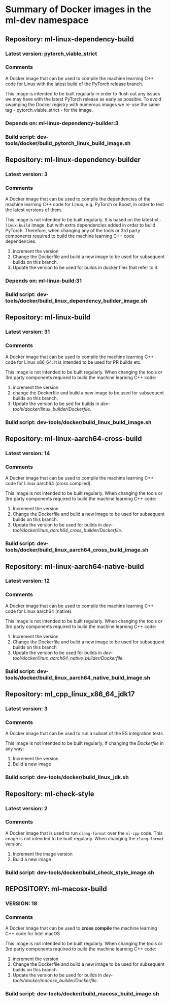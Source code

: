 # Summary of Docker images in the ml-dev namespace

## Repository: ml-linux-dependency-build

### Latest version: pytorch_viable_strict

### Comments
A Docker image that can be used to compile the machine learning
C++ code for Linux with the latest build of the PyTorch release branch.

This image is intended to be built regularly in order to flush out any
issues we may have with the latest PyTorch release as early as possible.
To avoid swamping the Docker registry with numerous images we re-use the
same tag - pytorch_viable_strict - for the image.

### Depends on: ml-linux-dependency-builder:3

### Build script: dev-tools/docker/build_pytorch_linux_build_image.sh


## Repository: ml-linux-dependency-builder

### Latest version: 3

### Comments
A Docker image that can be used to compile the dependencies of
the machine learning C++ code for Linux, e.g. PyTorch or Boost, in order
to test the latest versions of them.

This image is not intended to be built regularly. It is based on the latest
`ml-linux-build` image, but with extra dependencies added in order to build
PyTorch.  Therefore, when changing any of the tools or 3rd party components
required to build the machine learning C++ code dependencies:

1. Increment the version
2. Change the Dockerfile and build a new image to be used for subsequent builds on this branch.
3. Update the version to be used for builds in docker files that refer to it.

### Depends on: ml-linux-build:31

### Build script: dev-tools/docker/build_linux_dependency_builder_image.sh



## Repository: ml-linux-build

### Latest version: 31

### Comments
A Docker image that can be used to compile the machine learning
C++ code for Linux x86_64. It is intended to be used for PR builds etc.

This image is not intended to be built regularly.  When changing the tools
or 3rd party components required to build the machine learning C++ code:

 1. increment the version
 2.  change the Dockerfile and build a new image to be
used for subsequent builds on this branch.
 3.  Update the version to be sed for builds in *dev-tools/docker/linux_builder/Dockerfile.*

### Build script: dev-tools/docker/build_linux_build_image.sh


## Repository: ml-linux-aarch64-cross-build

### Latest version: 14

### Comments
A Docker image that can be used to compile the machine learning
C++ code for Linux aarch64 (cross compiled).

This image is not intended to be built regularly.  When changing the tools
or 3rd party components required to build the machine learning C++ code:

 1. Increment the version 
 2. Change the Dockerfile and build a new image to be
used for subsequent builds on this branch.  
 3. Update the version to be used for builds in *dev-tool/docker/linux_aarch64_cross_builder/Dockerfile.*

### Build script: dev-tools/docker/build_linux_aarch64_cross_build_image.sh


## Repository: ml-linux-aarch64-native-build

### Latest version: 12

### Comments
A Docker image that can be used to compile the machine learning
C++ code for Linux aarch64 (native).

This image is not intended to be built regularly.  When changing the tools
or 3rd party components required to build the machine learning C++ code:

 1. Increment the version
 2. Change the Dockerfile and build a new image to be used for subsequent builds on this branch
 3. Update the version to be used for builds in *dev-tool/docker/linux_aarch64_native_builder/Dockerfile.*

### Build script: dev-tools/docker/build_linux_aarch64_native_build_image.sh


## Repository: ml_cpp_linux_x86_64_jdk17

### Latest version: 3

### Comments
A Docker image that can be used to run a subset of the ES
integration tests.

This image is not intended to be built regularly. If changing the *Dockerfile* in any way:

 1. Increment the version
 2. Build a new image

### Build script: dev-tools/docker/build_linux_jdk.sh


## Repository: ml-check-style

### Latest version: 2

### Comments
A Docker image that is used to run `clang-format` over the `ml-cpp` code.
This image is not intended to be built regularly.  When changing the
`clang-format` version:

 1. Increment the image version
 2. Build a new image

 
### Build script: dev-tools/docker/build_check_style_image.sh



## REPOSITORY: ml-macosx-build

### VERSION: 18

### Comments
A Docker image that can be used to **cross compile** the machine learning
C++ code for Intel macOS

This image is not intended to be built regularly.  When changing the tools
or 3rd party components required to build the machine learning C++ code:


 1. increment the version
 2.  Change the Dockerfile and build a new image to be
used for subsequent builds on this branch.
 3. Update the version to be used for builds in *dev-tools/docker/macosx_builder/Dockerfile*.

### Build script: dev-tools/docker/build_macosx_build_image.sh


